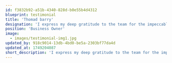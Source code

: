 ```yaml
---
id: f3832b92-a51b-4340-828d-b0e55b4d4312
blueprint: testimonial
title: 'Thomad barry'
designation: 'I express my deep gratitude to the team for the impeccable and productive service based on the results of a seven-year partnership. I holeheartedly recommend this company to everyone.'
position: 'Business Owner'
image:
  - images/testimonial-img1.jpg
updated_by: 918c9014-13db-4bd0-be5a-2303bf77da4d
updated_at: 1749204087
short_description: 'I express my deep gratitude to the team for the impeccable and productive service based on the results of a seven-year partnership. I holeheartedly recommend this company to everyone.'
---
```


